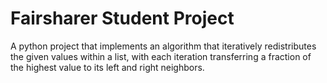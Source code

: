 # Fairsharer Student Project
A python project that implements an algorithm that iteratively redistributes the given values within a list, with each iteration transferring a fraction of the highest value to its left and right neighbors.
